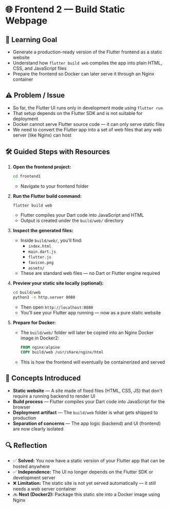 # 🌐 Frontend 2 — Build Static Webpage

## 🎯 Learning Goal

- Generate a production-ready version of the Flutter frontend as a static website
- Understand how `flutter build web` compiles the app into plain HTML, CSS, and JavaScript files
- Prepare the frontend so Docker can later serve it through an Nginx container

## ⚠️ Problem / Issue

- So far, the Flutter UI runs only in development mode using `flutter run`
- That setup depends on the Flutter SDK and is not suitable for deployment
- Docker cannot serve Flutter source code — it can only serve static files
- We need to convert the Flutter app into a set of web files that any web server (like Nginx) can host

## 🛠 Guided Steps with Resources

1. **Open the frontend project:**

   ```bash
   cd frontend1
   ```

   - Navigate to your frontend folder

2. **Run the Flutter build command:**

   ```bash
   flutter build web
   ```

   - Flutter compiles your Dart code into JavaScript and HTML
   - Output is created under the `build/web/` directory

3. **Inspect the generated files:**

   - Inside `build/web/`, you'll find:
     - `index.html`
     - `main.dart.js`
     - `flutter.js`
     - `favicon.png`
     - `assets/`
   - These are standard web files — no Dart or Flutter engine required

4. **Preview your static site locally (optional):**

   ```bash
   cd build/web
   python3 -m http.server 8080
   ```

   - Then open `http://localhost:8080`
   - You'll see your Flutter app running — now as a pure static website

5. **Prepare for Docker:**
   - The `build/web/` folder will later be copied into an Nginx Docker image in Docker2:
     ```dockerfile
     FROM nginx:alpine
     COPY build/web /usr/share/nginx/html
     ```
   - This is how the frontend will eventually be containerized and served

## 📖 Concepts Introduced

- **Static website** — A site made of fixed files (HTML, CSS, JS) that don't require a running backend to render UI
- **Build process** — Flutter compiles your Dart code into JavaScript for the browser
- **Deployment artifact** — The `build/web` folder is what gets shipped to production
- **Separation of concerns** — The app logic (backend) and UI (frontend) are now clearly isolated

## 🔍 Reflection

- ✅ **Solved:** You now have a static version of your Flutter app that can be hosted anywhere
- ✅ **Independence:** The UI no longer depends on the Flutter SDK or development server
- ❌ **Limitation:** The static site is not yet served automatically — it still needs a web server container
- 🔜 **Next (Docker2):** Package this static site into a Docker image using Nginx
